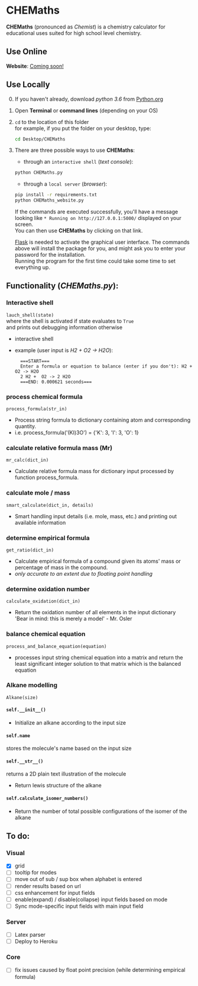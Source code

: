 # CHEMaths
**CHEMaths** (pronounced as *Chemist*) 
is a chemistry calculator for educational uses
suited for high school level chemistry.

## Use Online
**Website**: [Coming soon!]()

## Use Locally
0. If you haven't already, download _python 3.6_ from [Python.org](https://www.python.org/downloads/release/python-360/)
1. Open **Terminal** or **command lines** (depending on your OS)
2. `cd` to the location of this folder  
   for example, if you put the folder on your desktop, type:  
    ```sh
    cd Desktop/CHEMaths
    ```
3. There are three possible ways to use **CHEMaths**: 
   - through an `interactive shell` (_text console_):
   ```sh
   python CHEMaths.py
   ```  
   - through a `local server` (_browser_):
    ```sh
    pip install -r requirements.txt
    python CHEMaths_website.py
    ```
    If the commands are executed successfully, 
    you'll have a message looking like 
    `* Running on http://127.0.0.1:5000/` 
    displayed on your screen.   
    You can then use **CHEMaths** 
    by clicking on that link.
      
    [Flask](http://flask.pocoo.org/)
    is needed to activate the graphical user interface.
    The commands above will install the package for you, 
    and might ask you to enter your password for the installation.  
    Running the program for the first time could take some time
    to set everything up.
  
## Functionality (_CHEMaths.py_):
### Interactive shell
`lauch_shell(state)`  
where the shell is activated if state evaluates to `True`  
and prints out debugging information otherwise

- interactive shell
- example (user input is *H2 + O2 -> H2O*):

	
		===START===
		Enter a formula or equation to balance (enter if you don't): H2 + O2 -> H2O
		2 H2 +  O2 -> 2 H2O
		===END: 0.000621 seconds===

### process chemical formula
`process_formula(str_in)`  

- Process string formula to dictionary containing atom and corresponding quantity.  
- i.e. process_formula('(KI)3O') = {'K': 3, 'I': 3, 'O': 1}

### calculate relative formula mass (Mr)
`mr_calc(dict_in)`  

- Calculate relative formula mass for dictionary input processed by function process_formula.

### calculate mole / mass 
`smart_calculate(dict_in, details)`

- Smart handling input details (i.e. mole, mass, etc.) and printing out available information

### determine empirical formula
`get_ratio(dict_in)`

- Calculate empirical formula of a compound given its atoms' mass or percentage of mass in the compound.
- *only accurate to an extent due to floating point handling*

### determine oxidation number
`calculate_oxidation(dict_in)`

- Return the oxidation number of all elements in the input dictionary  
'Bear in mind: this is merely a model'  - Mr. Osler

### balance chemical equation
`process_and_balance_equation(equation)`

- processes input string chemical equation into a matrix and return the least significant integer solution to that matrix which is the balanced equation

### Alkane modelling
`Alkane(size)`

#### `self.__init__()`
- Initialize an alkane according to the input size

#### `self.name`
stores the molecule's name based on the input size

#### `self.__str__()`
returns a 2D plain text illustration of the molecule

- Return lewis structure of the alkane

#### `self.calculate_isomer_numbers()`
- Return the number of total possible configurations of the isomer of the alkane

## To do:
### Visual
- [x] grid
- [ ] tooltip for modes
- [ ] move out of sub / sup box when alphabet is entered 
- [ ] render results based on url
- [ ] css enhancement for input fields
- [ ] enable(expand) / disable(collapse) input fields based on mode
- [ ] Sync mode-specific input fields with main input field

### Server
- [ ] Latex parser
- [ ] Deploy to Heroku

### Core
- [ ] fix issues caused by float point precision (while determining empirical formula)
